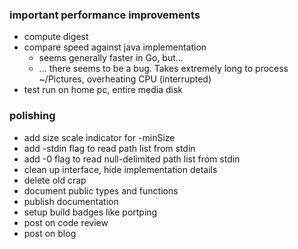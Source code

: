 ### important performance improvements

- compute digest
- compare speed against java implementation
    - seems generally faster in Go, but...
    - ... there seems to be a bug. Takes extremely long
     to process ~/Pictures, overheating CPU (interrupted)
- test run on home pc, entire media disk

### polishing

- add size scale indicator for -minSize
- add -stdin flag to read path list from stdin
- add -0 flag to read null-delimited path list from stdin
- clean up interface, hide implementation details
- delete old crap
- document public types and functions
- publish documentation
- setup build badges like portping
- post on code review
- post on blog
